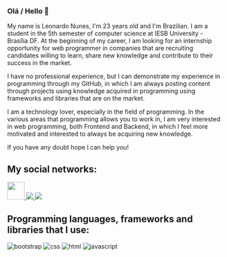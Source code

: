 ### Olá / Hello 👋

My name is Leonardo Nunes, I'm 23 years old and I'm Brazilian. I am a student in the 5th semester of computer science at IESB University - Brasília DF. At the beginning of my career, I am looking for an internship opportunity for web programmer in companies that are recruiting candidates willing to learn, share new knowledge and contribute to their success in the market.

I have no professional experience, but I can demonstrate my experience in programming through my GitHub, in which I am always posting content through projects using knowledge acquired in programming using frameworks and libraries that are on the market.

I am a technology lover, especially in the field of programming. In the various areas that programming allows you to work in, I am very interested in web programming, both Frontend and Backend, in which I feel more motivated and interested to always be acquiring new knowledge.

If you have any doubt hope I can help you!

## My social networks:

<div display="flex" style="flex-direction: column; align-items: center; justify-content: center;">
  <a href="https://www.linkedin.com/in/leonardonunesoliveira/">
    <img width="40px" height="40px" src="https://user-images.githubusercontent.com/53942734/104056891-f676e800-51cf-11eb-9f76-479100c5c29a.jpg">
    </img>
  </a>
  <a href="https://www.instagram.com/leo.nunesoliveira/">
    <img src="https://user-images.githubusercontent.com/53942734/104056889-f545bb00-51cf-11eb-9ed4-91380e37f9e5.jpg">
    </img>
  </a>
  <a href="https://www.facebook.com/leonardonunes.oliveira.1/">
    <img src="https://user-images.githubusercontent.com/53942734/104057397-e1e71f80-51d0-11eb-94fe-46acc9ee239c.png">
    </img>
  </a>
</div>

## Programming languages, frameworks and libraries that I use:

![bootstrap](https://user-images.githubusercontent.com/53942734/104067410-e23be680-51e1-11eb-906d-d285f705b81b.png)
![css](https://user-images.githubusercontent.com/53942734/104067413-e2d47d00-51e1-11eb-95f3-ee0bba7a709d.png)
![html](https://user-images.githubusercontent.com/53942734/104067414-e36d1380-51e1-11eb-84d3-48117e7e7a7c.png)
![javascript](https://user-images.githubusercontent.com/53942734/104067416-e36d1380-51e1-11eb-941b-f4b5cfb59ff5.png)

<!--
**leo123nunes/leo123nunes** is a ✨ _special_ ✨ repository because its `README.md` (this file) appears on your GitHub profile.



